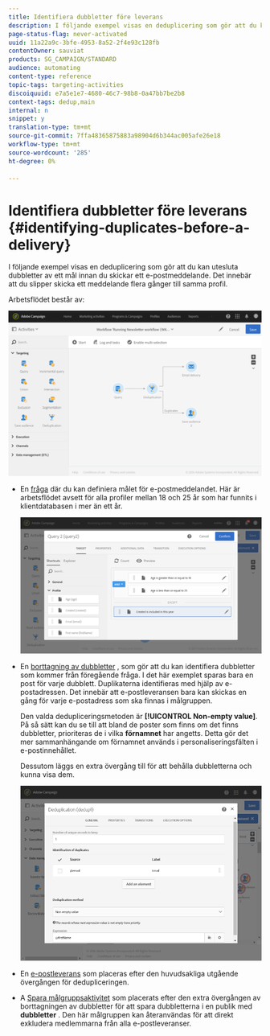 ```yaml
---
title: Identifiera dubbletter före leverans
description: I följande exempel visas en deduplicering som gör att du kan utesluta dubbletter av ett mål innan du skickar ett e-postmeddelande. Det innebär att du slipper skicka ett meddelande flera gånger till samma profil.
page-status-flag: never-activated
uuid: 11a22a9c-3bfe-4953-8a52-2f4e93c128fb
contentOwner: sauviat
products: SG_CAMPAIGN/STANDARD
audience: automating
content-type: reference
topic-tags: targeting-activities
discoiquuid: e7a5e1e7-4680-46c7-98b8-0a47bb7be2b8
context-tags: dedup,main
internal: n
snippet: y
translation-type: tm+mt
source-git-commit: 7ffa48365875883a98904d6b344ac005afe26e18
workflow-type: tm+mt
source-wordcount: '285'
ht-degree: 0%

---
```



# Identifiera dubbletter före leverans {#identifying-duplicates-before-a-delivery}

I följande exempel visas en deduplicering som gör att du kan utesluta dubbletter av ett mål innan du skickar ett e-postmeddelande. Det innebär att du slipper skicka ett meddelande flera gånger till samma profil.

Arbetsflödet består av:

![](assets/deduplication_example_workflow.png)

* En [fråga](../../automating/using/query.md) där du kan definiera målet för e-postmeddelandet. Här är arbetsflödet avsett för alla profiler mellan 18 och 25 år som har funnits i klientdatabasen i mer än ett år.

   ![](assets/deduplication_example_query.png)

* En [borttagning av dubbletter](../../automating/using/deduplication.md) , som gör att du kan identifiera dubbletter som kommer från föregående fråga. I det här exemplet sparas bara en post för varje dubblett. Duplikaterna identifieras med hjälp av e-postadressen. Det innebär att e-postleveransen bara kan skickas en gång för varje e-postadress som ska finnas i målgruppen.

   Den valda dedupliceringsmetoden är **[!UICONTROL Non-empty value]**. På så sätt kan du se till att bland de poster som finns om det finns dubbletter, prioriteras de i vilka **förnamnet** har angetts. Detta gör det mer sammanhängande om förnamnet används i personaliseringsfälten i e-postinnehållet.

   Dessutom läggs en extra övergång till för att behålla dubbletterna och kunna visa dem.

   ![](assets/deduplication_example_dedup.png)

* En [e-postleverans](../../automating/using/email-delivery.md) som placeras efter den huvudsakliga utgående övergången för dedupliceringen.
* A [Spara målgruppsaktivitet](../../automating/using/save-audience.md) som placerats efter den extra övergången av borttagningen av dubbletter för att spara dubbletterna i en publik med **dubbletter** . Den här målgruppen kan återanvändas för att direkt exkludera medlemmarna från alla e-postleveranser.

